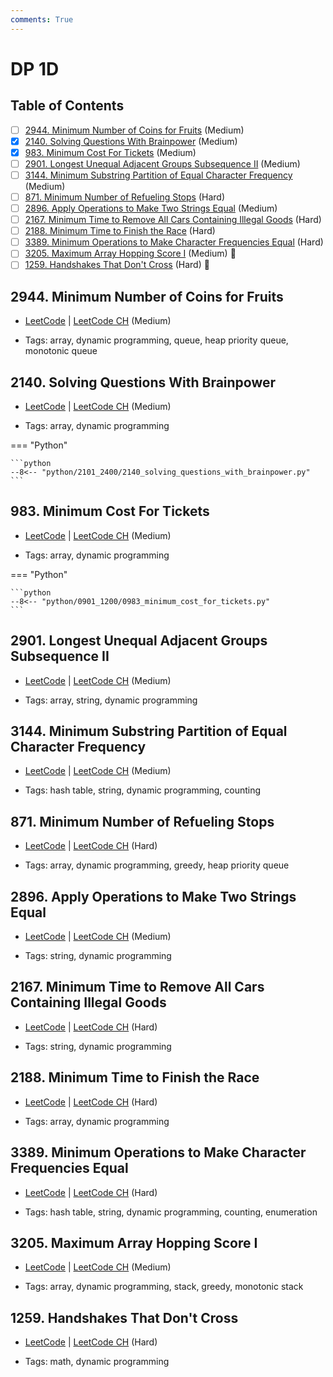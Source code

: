 ```yaml
---
comments: True
---
```


# DP 1D

## Table of Contents

- [ ] [2944. Minimum Number of Coins for Fruits](https://leetcode.cn/problems/minimum-number-of-coins-for-fruits/) (Medium)
- [x] [2140. Solving Questions With Brainpower](https://leetcode.cn/problems/solving-questions-with-brainpower/) (Medium)
- [x] [983. Minimum Cost For Tickets](https://leetcode.cn/problems/minimum-cost-for-tickets/) (Medium)
- [ ] [2901. Longest Unequal Adjacent Groups Subsequence II](https://leetcode.cn/problems/longest-unequal-adjacent-groups-subsequence-ii/) (Medium)
- [ ] [3144. Minimum Substring Partition of Equal Character Frequency](https://leetcode.cn/problems/minimum-substring-partition-of-equal-character-frequency/) (Medium)
- [ ] [871. Minimum Number of Refueling Stops](https://leetcode.cn/problems/minimum-number-of-refueling-stops/) (Hard)
- [ ] [2896. Apply Operations to Make Two Strings Equal](https://leetcode.cn/problems/apply-operations-to-make-two-strings-equal/) (Medium)
- [ ] [2167. Minimum Time to Remove All Cars Containing Illegal Goods](https://leetcode.cn/problems/minimum-time-to-remove-all-cars-containing-illegal-goods/) (Hard)
- [ ] [2188. Minimum Time to Finish the Race](https://leetcode.cn/problems/minimum-time-to-finish-the-race/) (Hard)
- [ ] [3389. Minimum Operations to Make Character Frequencies Equal](https://leetcode.cn/problems/minimum-operations-to-make-character-frequencies-equal/) (Hard)
- [ ] [3205. Maximum Array Hopping Score I](https://leetcode.cn/problems/maximum-array-hopping-score-i/) (Medium) 👑
- [ ] [1259. Handshakes That Don't Cross](https://leetcode.cn/problems/handshakes-that-dont-cross/) (Hard) 👑

## 2944. Minimum Number of Coins for Fruits

-   [LeetCode](https://leetcode.com/problems/minimum-number-of-coins-for-fruits/) | [LeetCode CH](https://leetcode.cn/problems/minimum-number-of-coins-for-fruits/) (Medium)

-   Tags: array, dynamic programming, queue, heap priority queue, monotonic queue


## 2140. Solving Questions With Brainpower

-   [LeetCode](https://leetcode.com/problems/solving-questions-with-brainpower/) | [LeetCode CH](https://leetcode.cn/problems/solving-questions-with-brainpower/) (Medium)

-   Tags: array, dynamic programming

=== "Python"

    ```python
    --8<-- "python/2101_2400/2140_solving_questions_with_brainpower.py"
    ```



## 983. Minimum Cost For Tickets

-   [LeetCode](https://leetcode.com/problems/minimum-cost-for-tickets/) | [LeetCode CH](https://leetcode.cn/problems/minimum-cost-for-tickets/) (Medium)

-   Tags: array, dynamic programming

=== "Python"

    ```python
    --8<-- "python/0901_1200/0983_minimum_cost_for_tickets.py"
    ```



## 2901. Longest Unequal Adjacent Groups Subsequence II

-   [LeetCode](https://leetcode.com/problems/longest-unequal-adjacent-groups-subsequence-ii/) | [LeetCode CH](https://leetcode.cn/problems/longest-unequal-adjacent-groups-subsequence-ii/) (Medium)

-   Tags: array, string, dynamic programming


## 3144. Minimum Substring Partition of Equal Character Frequency

-   [LeetCode](https://leetcode.com/problems/minimum-substring-partition-of-equal-character-frequency/) | [LeetCode CH](https://leetcode.cn/problems/minimum-substring-partition-of-equal-character-frequency/) (Medium)

-   Tags: hash table, string, dynamic programming, counting


## 871. Minimum Number of Refueling Stops

-   [LeetCode](https://leetcode.com/problems/minimum-number-of-refueling-stops/) | [LeetCode CH](https://leetcode.cn/problems/minimum-number-of-refueling-stops/) (Hard)

-   Tags: array, dynamic programming, greedy, heap priority queue


## 2896. Apply Operations to Make Two Strings Equal

-   [LeetCode](https://leetcode.com/problems/apply-operations-to-make-two-strings-equal/) | [LeetCode CH](https://leetcode.cn/problems/apply-operations-to-make-two-strings-equal/) (Medium)

-   Tags: string, dynamic programming


## 2167. Minimum Time to Remove All Cars Containing Illegal Goods

-   [LeetCode](https://leetcode.com/problems/minimum-time-to-remove-all-cars-containing-illegal-goods/) | [LeetCode CH](https://leetcode.cn/problems/minimum-time-to-remove-all-cars-containing-illegal-goods/) (Hard)

-   Tags: string, dynamic programming


## 2188. Minimum Time to Finish the Race

-   [LeetCode](https://leetcode.com/problems/minimum-time-to-finish-the-race/) | [LeetCode CH](https://leetcode.cn/problems/minimum-time-to-finish-the-race/) (Hard)

-   Tags: array, dynamic programming


## 3389. Minimum Operations to Make Character Frequencies Equal

-   [LeetCode](https://leetcode.com/problems/minimum-operations-to-make-character-frequencies-equal/) | [LeetCode CH](https://leetcode.cn/problems/minimum-operations-to-make-character-frequencies-equal/) (Hard)

-   Tags: hash table, string, dynamic programming, counting, enumeration


## 3205. Maximum Array Hopping Score I

-   [LeetCode](https://leetcode.com/problems/maximum-array-hopping-score-i/) | [LeetCode CH](https://leetcode.cn/problems/maximum-array-hopping-score-i/) (Medium)

-   Tags: array, dynamic programming, stack, greedy, monotonic stack


## 1259. Handshakes That Don't Cross

-   [LeetCode](https://leetcode.com/problems/handshakes-that-dont-cross/) | [LeetCode CH](https://leetcode.cn/problems/handshakes-that-dont-cross/) (Hard)

-   Tags: math, dynamic programming
